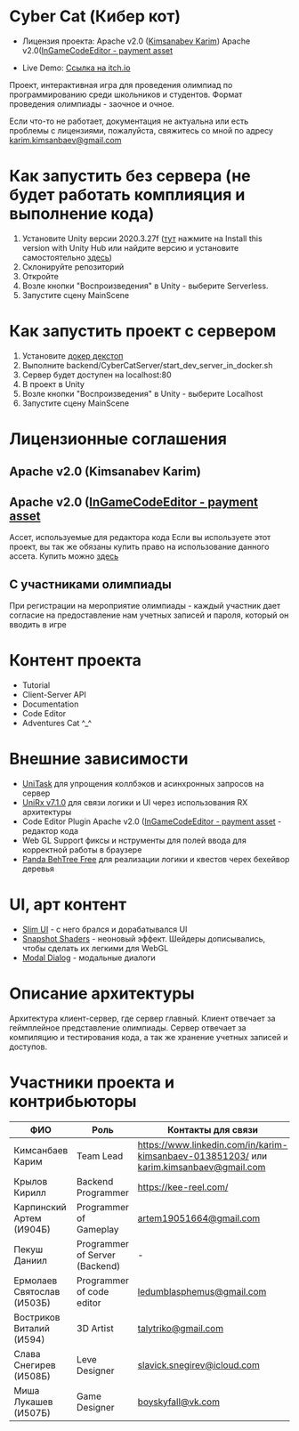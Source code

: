 # Cyber Cat (Кибер кот)
- Лицензия проекта:
Apache v2.0 ([Kimsanabev Karim](https://www.linkedin.com/in/karim-kimsanbaev-013851203/))
Apache v2.0([InGameCodeEditor - payment asset](https://assetstore.unity.com/packages/tools/gui/ingame-code-editor-144254)

- Live Demo: [Ссылка на itch.io](https://karim3d.itch.io/cyber-cat-programming-game)

Проект, интерактивная игра для проведения олимпиад по программированию среди школьников и студентов. Формат проведения олимпиады - заочное и очное.

Если что-то не работает, документация не актуальна или есть проблемы с лицензиями, пожалуйста, свяжитесь со мной по адресу karim.kimsanbaev@gmail.com

# Как запустить без сервера (не будет работать комплияция и выполнение кода)
1. Установите Unity версии 2020.3.27f ([тут](https://unity3d.com/ru/unity/whats-new/2020.3.27) нажмите на Install this version with Unity Hub или найдите версию и установите самостоятельно [здесь](https://unity3d.com/ru/get-unity/download/archive))
2. Склонируйте репозиторий
3. Откройте
4. Возле кнопки "Воспроизведения" в Unity - выберите Serverless.
5. Запустите сцену MainScene

# Как запустить проект с сервером
1. Установите [докер декстоп](https://www.docker.com/products/docker-desktop/)
2. Выполните backend/CyberCatServer/start_dev_server_in_docker.sh
3. Сервер будет доступен на localhost:80
4. В проект в Unity
5. Возле кнопки "Воспроизведения" в Unity - выберите Localhost
6. Запустите сцену MainScene

# Лицензионные соглашения
## Apache v2.0 (Kimsanabev Karim)
## Apache v2.0 ([InGameCodeEditor - payment asset](https://forum.unity.com/threads/released-ingame-code-editor.663256/)
Ассет, используемые для редактора кода
Если вы используете этот проект, вы так же обязаны купить право на использование данного ассета. Купить можно [здесь](https://assetstore.unity.com/packages/tools/gui/ingame-code-editor-144254)
## С участниками олимпиады
При регистрации на мероприятие олимпиады - каждый участник дает согласие на предоставление нам учетных записей и пароля, который он вводить в игре

# Контент проекта
- Tutorial
- Client-Server API
- Documentation
- Code Editor
- Adventures Cat ^_^

# Внешние зависимости
- [UniTask](https://github.com/Cysharp/UniTask) для упрощения коллбэков и асинхронных запросов на сервер
- [UniRx v7.1.0](https://github.com/neuecc/UniRx) для связи логики и UI через использования RX архитектуры
- Code Editor Plugin Apache v2.0 ([InGameCodeEditor - payment asset](https://forum.unity.com/threads/released-ingame-code-editor.663256/) - редактор кода
- Web GL Support фиксы и нструменты для полей ввода для корректной работы в браузере
- [Panda BehTree Free](https://assetstore.unity.com/packages/tools/behavior-ai/panda-bt-free-33057) для реализации логики и квестов черех бехейвор деревья

# UI, арт контент
- [Slim UI](https://assetstore.unity.com/publishers/35968) - с него брался и дорабатывался UI
- [Snapshot Shaders](https://assetstore.unity.com/packages/vfx/shaders/fullscreen-camera-effects/snapshot-shader-collection-146666) - неоновый эффект. Шейдеры дописывались, чтобы сделать их легкими для WebGL
- [Modal Dialog](https://assetstore.unity.com/packages/tools/gui/modal-dialog-78454) - модальные диалоги

# Описание архитектуры
Архитектура клиент-сервер, где сервер главный.
Клиент отвечает за геймплейное представление олимпиады.
Сервер отвечает за компиляцию и тестирования кода, а так же хранение учетных записей и доступов.

# Участники проекта и контрибьюторы

| ФИО | Роль | Контакты для связи |
| ----------------------------- | ----------------------------- | ----------------------------- |
| Кимсанбаев Карим | Team Lead | https://www.linkedin.com/in/karim-kimsanbaev-013851203/ или karim.kimsanbaev@gmail.com |
| Крылов Кирилл | Backend Programmer | https://kee-reel.com/ |
| Карпинский Артем (И904Б)    | Programmer of Gameplay | artem19051664@gmail.com |
| Пекуш Даниил                | Programmer of Server (Backend) | - |
| Ермолаев Святослав (И503Б)  | Programmer of code editor | ledumblasphemus@gmail.com |
| Востриков Виталий (И594)    | 3D Artist | talytriko@gmail.com |
| Слава Снегирев (И508Б)      | Leve Designer | slavick.snegirev@icloud.com |
| Миша Лукашев (И507Б)        | Game Designer | boyskyfall@vk.com |
